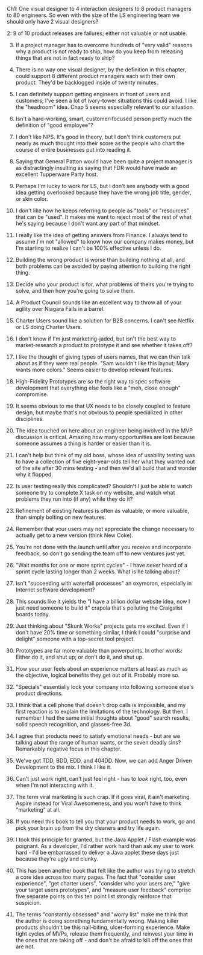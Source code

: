 Ch1: One visual designer to 4 interaction designers to 8 product managers to 80 engineers.  So even with the size of the LS engineering team we should only have 2 visual designers?

2: 9 of 10 product releases are failures; either not valuable or not usable.

3.  If a project manager has to overcome hundreds of "very valid" reasons why a product is not ready to ship, how do you keep from releasing things that are not in fact ready to ship?

4.  There is no way one visual designer, by the definition in this chapter, could support 8 different product managers each with their own product.  They'd be backlogged inside of twenty minutes.

5.  I can definitely support getting engineers in front of users and customers; I've seen a lot of ivory-tower situations this could avoid. I like the "headroom" idea. Chap 5 seems especially relevant to our situation.

6.  Isn't a hard-working, smart, customer-focused person pretty much the definition of "good employee"?

7.  I don't like NPS.  It's good in theory, but I don't think customers put nearly as much thought into their score as the people who chart the course of entire businesses put into reading it.

8.  Saying that General Patton would have been quite a project manager is as distractingly insulting as saying that FDR would have made an excellent Tupperware Party host.

9.  Perhaps I'm lucky to work for LS, but I don't see anybody with a good idea getting overlooked because they have the wrong job title, gender, or skin color.

10.  I don't like how he keeps referring to people as "tools" or "resources" that can be "used". It makes me want to reject most of the rest of what he's saying because I don't want any part of that mindset.

11.  I really like the idea of getting answers from Finance.  I always tend to assume I'm not "allowed" to know how our company makes money, but I'm starting to realize I can't be 100% effective unless I do.

12.  Building the wrong product is worse than building nothing at all, and both problems can be avoided by paying attention to building the right thing.

13.  Decide who your product is for, what problems of theirs you're trying to solve, and then how you're going to solve them.

14.  A Product Council sounds like an excellent way to throw all of your agility over Niagara Falls in a barrel.

15.  Charter Users sound like a solution for B2B concerns.  I can't see Netflix or LS doing Charter Users.

16.  I don't know if I'm just marketing-jaded, but isn't the best way to market-research a product to prototype it and see whether it takes off?

17.  I like the thought of giving types of users names, that we can then talk about as if they were real people.  "Sam wouldn't like this layout; Mary wants more colors."  Seems easier to develop relevant features.

18.  High-Fidelity Prototypes are *so* the right way to spec software development that everything else feels like a "meh, close enough" compromise.

19.  It seems obvious to me that UX needs to be closely coupled to feature design, but maybe that's not obvious to people specialized in other disciplines.

20.  The idea touched on here about an engineer being involved in the MVP discussion is critical.  Amazing how many opportunities are lost because someone assumes a thing is harder or easier than it is.

21.  I can't help but think of my old boss, whose idea of usability testing was to have a collection of five eight-year-olds tell her what they wanted out of the site after 30 mins testing - and then we'd all build that and wonder why it flopped.

22.  Is user testing really this complicated?  Shouldn't I just be able to watch someone try to complete X task on my website, and watch what problems they run into (if any) while they do it?

23.  Refinement of existing features is often as valuable, or more valuable, than simply bolting on new features.

24.  Remember that your users may not appreciate the change necessary to actually get to a new version (think New Coke).

25.  You're not done with the launch until after you receive and incorporate feedback, so don't go sending the team off to new ventures just yet.

26.  "Wait months for one or more sprint cycles" - I have *never* heard of a sprint cycle lasting longer than 2 weeks.  What is he talking about?

27.  Isn't "succeeding with waterfall processes" an oxymoron, especially in Internet software development?

28.  This sounds like it yields the "I have a billion dollar website idea, now I just need someone to build it" crapola that's polluting the Craigslist boards today.

29.  Just thinking about "Skunk Works" projects gets me excited.  Even if I don't have 20% time or something similar, I think I could "surprise and delight" someone with a top-secret tool project.

30.  Prototypes are far more valuable than powerpoints.  In other words:  Either do it, and shut up; or don't do it, and shut up.

31.  How your user feels about an experience matters at least as much as the objective, logical benefits they get out of it.  Probably more so.

32.  "Specials" essentially lock your company into following someone else's product directions.

33.  I think that a cell phone that doesn't drop calls is impossible, and my first reaction is to explain the limitations of the technology.  But then, I remember I had the same initial thoughts about "good" search results, solid speech recognition, and glasses-free 3d.

34.  I agree that products need to satisfy emotional needs - but are we talking about the range of human wants, or the seven deadly sins?  Remarkably negative focus in this chapter.

35.  We've got TDD, BDD, EDD, and 404DD.  Now, we can add Anger Driven Development to the mix.  I think I like it.

36.  Can't just work right, can't just feel right - has to *look* right, too, even when I'm not interacting with it.

37.  The term viral marketing is such crap.  If it goes viral, it ain't marketing.  Aspire instead for Viral Awesomeness, and you won't have to think "marketing" at all.

38.  If you need this book to tell you that your product needs to work, go and pick your brain up from the dry cleaners and try life again.

39.  I took this principle for granted, but the Java Applet / Flash example was poignant.  As a developer, I'd rather work hard than ask my user to work hard - I'd be embarrassed to deliver a Java applet these days just because they're ugly and clunky.

40.  This has been another book that felt like the author was trying to stretch a core idea across too many pages.  The fact that "consider user experience", "get charter users", "consider who your users are," "give your target users prototypes", and "measure user feedback" comprise five separate points on this ten point list strongly reinforce that suspicion.

41.  The terms "constantly obsessed" and "worry list" make me think that the author is doing something fundamentally wrong.  Making killer products shouldn't be this nail-biting, ulcer-forming experience.  Make tight cycles of MVPs, release them frequently, and reinvest your time in the ones that are taking off - and don't be afraid to kill off the ones that are not.  